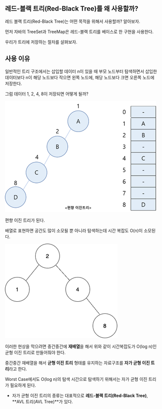 ## 레드-블랙 트리(Red-Black Tree)를 왜 사용할까?

레드 블랙 트리(Red-Black Tree)는 어떤 목적을 위해서 사용할까? 알아보자.

먼저 자바의 TreeSet과 TreeMap은 레드-블랙 트리를 베이스로 한 구현을 사용한다.

우리가 트리에 저장하는 절차를 살펴보자.

## 사용 이유

일반적인 트리 구조에서는 삽입할 데이터 n이 있을 때 부모 노드부터 탐색하면서 삽입한 데이터보다 n이 해당 노드보다 작으면 왼쪽 노드에, 해당 노드보다 크면 오른쪽 노드에 저장한다.

그럼 데이터 1, 2, 4, 8이 저장되면 어떻게 될까?

![img.png](img.png)

편향 이진 트리가 된다.

배열로 표현하면 공간도 많이 소모될 뿐 아니라 탐색하는데 시간 복잡도 O(n)이 소모된다.

![img_1.png](img_1.png)

이러한 현상을 막으려면 중간중간에 **재배열**을 해서 위와 같이 시간복잡도가 O(log n)인 균형 이진 트리로 만들어줘야 한다.

중간중간 재배열을 해서 **균형 이진 트리** 형태를 유지하는 자료구조를 **자가 균형 이진 트리**라고 한다.

Worst Case에서도 O(log n)의 탐색 시간으로 탐색하기 위해서는 자가 균형 이진 트리가 필요하게 된다.

- 자가 균형 이진 트리의 종류는 대표적으로 **레드-블랙 트리(Red-Black Tree)**, **AVL 트리(AVL Tree)**가 있다.